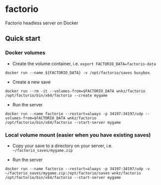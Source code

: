 # factorio
Factorio headless server on Docker


## Quick start

### Docker volumes

* Create the volume container, i.e. `export FACTORIO_DATA=factorio-data`

```
docker run --name ${FACTORIO_DATA} -v /opt/factorio/saves busybox
```

* Create a new save

```
docker run --rm -it --volumes-from=$FACTORIO_DATA wnkz/factorio /opt/factorio/bin/x64/factorio --create mygame
```

* Run the server

```
docker run --name factorio --restart=always -p 34197:34197/udp --volumes-from=$FACTORIO_DATA wnkz/factorio /opt/factorio/bin/x64/factorio --start-server mygame
```

### Local volume mount (easier when you have existing saves)

* Copy your save to a directory on your server, i.e. `~/factorio_saves/mygame.zip`

* Run the server

```
docker run --name factorio --restart=always -p 34197:34197/udp -v ~/factorio_saves/mygame.zip:/opt/factorio/saves wnkz/factorio /opt/factorio/bin/x64/factorio --start-server mygame
```
